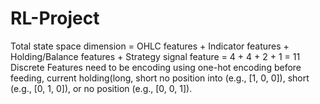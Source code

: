 # RL-Project
Total state space dimension = OHLC features + Indicator features + Holding/Balance features + Strategy signal feature
                             = 4 + 4 + 2 + 1
                             = 11
Discrete Features need to be encoding using one-hot encoding before feeding, current holding(long, short no position into (e.g., [1, 0, 0]), short (e.g., [0, 1, 0]), or no position (e.g., [0, 0, 1]).
